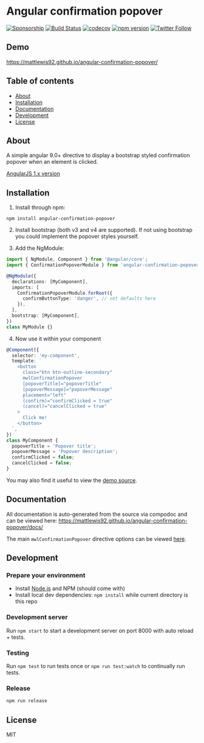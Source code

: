 # Angular confirmation popover

[![Sponsorship](https://img.shields.io/badge/funding-github-%23EA4AAA)](https://github.com/users/mattlewis92/sponsorship)
[![Build Status](https://travis-ci.org/mattlewis92/angular-confirmation-popover.svg?branch=master)](https://travis-ci.org/mattlewis92/angular-confirmation-popover)
[![codecov](https://codecov.io/gh/mattlewis92/angular-confirmation-popover/branch/master/graph/badge.svg)](https://codecov.io/gh/mattlewis92/angular-confirmation-popover)
[![npm version](https://badge.fury.io/js/angular-confirmation-popover.svg)](http://badge.fury.io/js/angular-confirmation-popover)
[![Twitter Follow](https://img.shields.io/twitter/follow/mattlewis92_.svg)](https://twitter.com/mattlewis92_)

## Demo

https://mattlewis92.github.io/angular-confirmation-popover/

## Table of contents

- [About](#about)
- [Installation](#installation)
- [Documentation](#documentation)
- [Development](#development)
- [License](#licence)

## About

A simple angular 9.0+ directive to display a bootstrap styled confirmation popover when an element is clicked.

[AngularJS 1.x version](https://github.com/mattlewis92/angular-bootstrap-confirm)

## Installation

1. Install through npm:

```
npm install angular-confirmation-popover
```

2. Install bootstrap (both v3 and v4 are supported). If not using bootstrap you could implement the popover styles yourself.

3. Add the NgModule:

```typescript
import { NgModule, Component } from '@angular/core';
import { ConfirmationPopoverModule } from 'angular-confirmation-popover';

@NgModule({
  declarations: [MyComponent],
  imports: [
    ConfirmationPopoverModule.forRoot({
      confirmButtonType: 'danger', // set defaults here
    }),
  ],
  bootstrap: [MyComponent],
})
class MyModule {}
```

4. Now use it within your component

```typescript
@Component({
  selector: 'my-component',
  template: `
    <button
      class="btn btn-outline-secondary"
      mwlConfirmationPopover
      [popoverTitle]="popoverTitle"
      [popoverMessage]="popoverMessage"
      placement="left"
      (confirm)="confirmClicked = true"
      (cancel)="cancelClicked = true"
    >
      Click me!
    </button>
  `,
})
class MyComponent {
  popoverTitle = 'Popover title';
  popoverMessage = 'Popover description';
  confirmClicked = false;
  cancelClicked = false;
}
```

You may also find it useful to view the [demo source](https://github.com/mattlewis92/angular-confirmation-popover/blob/master/projects/demo/app).

## Documentation

All documentation is auto-generated from the source via compodoc and can be viewed here:
https://mattlewis92.github.io/angular-confirmation-popover/docs/

The main `mwlConfirmationPopover` directive options can be viewed [here](https://mattlewis92.github.io/angular-confirmation-popover/docs/directives/ConfirmationPopoverDirective.html).

## Development

### Prepare your environment

- Install [Node.js](http://nodejs.org/) and NPM (should come with)
- Install local dev dependencies: `npm install` while current directory is this repo

### Development server

Run `npm start` to start a development server on port 8000 with auto reload + tests.

### Testing

Run `npm test` to run tests once or `npm run test:watch` to continually run tests.

### Release

```bash
npm run release
```

## License

MIT
